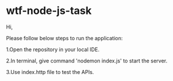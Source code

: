 # wtf-node-js-task

Hi,

Please follow below steps to run the application:

1.Open the repository in your local IDE.

2.In terminal, give command 'nodemon index.js' to start the server.

3.Use index.http file to test the APIs.
